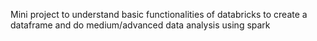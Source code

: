 
Mini project to understand basic functionalities of databricks to create a dataframe and do medium/advanced data analysis using spark